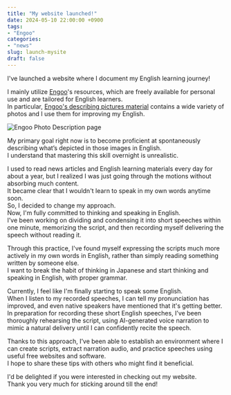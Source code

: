 ```yaml
---
title: "My website launched!"
date: 2024-05-10 22:00:00 +0900
tags:
- "Engoo"
categories:
- "news"
slug: launch-mysite
draft: false
---
```


I've launched a website where I document my English learning journey!

I mainly utilize [Engoo](https://engoo.com/app/materials/en)'s resources, which are freely available for personal use and are tailored for English learners.   
In particular, [Engoo's describing pictures material](https://engoo.com/app/materials/describing-pictures/P_HriMOnEeifo0O-yMP42w) contains a wide variety of photos and I use them for improving my English.

![Engoo Photo Description page](/docsy/imgs/2024-05-10-Engoo-PhotoDescription.png)

My primary goal right now is to become proficient at spontaneously describing what’s depicted in those images in English.  
I understand that mastering this skill overnight is unrealistic.

I used to read news articles and English learning materials every day for about a year, but I realized I was just going through the motions without absorbing much content.   
It became clear that I wouldn't learn to speak in my own words anytime soon.   
So, I decided to change my approach.  
Now, I'm fully committed to thinking and speaking in English.  
I’ve been working on dividing and condensing it into short speeches within one minute, memorizing the script, and then recording myself delivering the speech without reading it.

Through this practice, I've found myself expressing the scripts much more actively in my own words in English, rather than simply reading something written by someone else.  
I want to break the habit of thinking in Japanese and start thinking and speaking in English, with proper grammar.

Currently, I feel like I'm finally starting to speak some English.   
When I listen to my recorded speeches, I can tell my pronunciation has improved, and even native speakers have mentioned that it's getting better.   
In preparation for recording these short English speeches, I’ve been thoroughly rehearsing the script, using AI-generated voice narration to mimic a natural delivery until I can confidently recite the speech.

Thanks to this approach, I’ve been able to establish an environment where I can create scripts, extract narration audio, and practice speeches using useful free websites and software.  
I hope to share these tips with others who might find it beneficial.

I'd be delighted if you were interested in checking out my website.  
Thank you very much for sticking around till the end!
